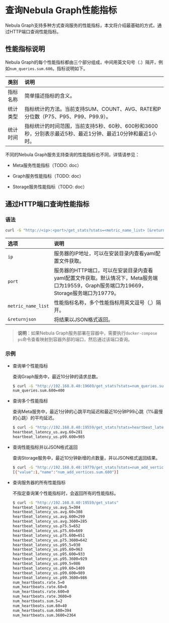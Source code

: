 # 查询Nebula Graph性能指标

Nebula Graph支持多种方式查询服务的性能指标，本文将介绍最基础的方式，通过HTTP端口查询性能指标。

## 性能指标说明

Nebula Graph的每个性能指标都由三个部分组成，中间用英文句号（.）隔开，例如`num_queries.sum.600`。指标说明如下。

|类别|说明|
|:---|:---|
|指标名称|简单描述指标的含义。|
|统计类型|指标统计的方法。当前支持SUM、COUNT、AVG、RATE和P分位数（P75、P95、P99、P99.9）。|
|统计时间|指标统计的时间范围，当前支持5秒、60秒、600秒和3600秒，分别表示最近5秒、最近1分钟、最近10分钟和最近1小时。|

不同的Nebula Graph服务支持查询的性能指标也不同，详情请参见：

- Meta服务性能指标（TODO: doc）

- Graph服务性能指标（TODO: doc）

- Storage服务性能指标（TODO: doc）

## 通过HTTP端口查询性能指标

### 语法

```bash
curl -G "http://<ip>:<port>/get_stats?stats=<metric_name_list> [&returnjson]"
```

|选项|说明|
|:---|:---|
|`ip`|服务器的IP地址，可以在安装目录内查看yaml配置文件获取。|
|`port`|服务器的HTTP端口，可以在安装目录内查看yaml配置文件获取。默认情况下，Meta服务端口为19559，Graph服务端口为19669，Storage服务端口为19779。|
|`metric_name_list`|性能指标名称，多个性能指标用英文逗号（,）隔开。|
|`&returnjson`|将结果以JSON格式返回。|


>**说明**：如果Nebula Graph服务部署在容器中，需要执行`docker-compose ps`命令查看映射到容器外部的端口，然后通过该端口查询。

### 示例

- 查询单个性能指标

  查询Graph服务中，最近10分钟的请求总数。

    ```bash
    $ curl -G "http://192.168.8.40:19669/get_stats?stats=num_queries.sum.600"
    num_queries.sum.600=400
    ```

- 查询多个性能指标

  查询Meta服务中，最近1分钟的心跳平均延迟和最近10分钟P99心跳（1%最慢的心跳）的平均延迟。

    ```bash
    $ curl -G "http://192.168.8.40:19559/get_stats?stats=heartbeat_latency_us.avg.60,heartbeat_latency_us.p99.600"
    heartbeat_latency_us.avg.60=281
    heartbeat_latency_us.p99.600=985
    ```

- 查询性能指标并以JSON格式返回

  查询Storage服务中，最近10分钟新增的点数量，并以JSON格式返回结果。

    ```bash
    $ curl -G "http://192.168.8.40:19779/get_stats?stats=num_add_vertices.sum.600&returnjson"
    [{"value":1,"name":"num_add_vertices.sum.600"}]
    ```

- 查询服务器的所有性能指标

  不指定查询某个性能指标时，会返回所有的性能指标。

    ```bash
    $ curl -G "http://192.168.8.40:19559/get_stats"
    heartbeat_latency_us.avg.5=304
    heartbeat_latency_us.avg.60=308
    heartbeat_latency_us.avg.600=299
    heartbeat_latency_us.avg.3600=285
    heartbeat_latency_us.p75.5=652
    heartbeat_latency_us.p75.60=669
    heartbeat_latency_us.p75.600=651
    heartbeat_latency_us.p75.3600=642
    heartbeat_latency_us.p95.5=930
    heartbeat_latency_us.p95.60=963
    heartbeat_latency_us.p95.600=933
    heartbeat_latency_us.p95.3600=929
    heartbeat_latency_us.p99.5=986
    heartbeat_latency_us.p99.60=1409
    heartbeat_latency_us.p99.600=989
    heartbeat_latency_us.p99.3600=986
    num_heartbeats.rate.5=0
    num_heartbeats.rate.60=0
    num_heartbeats.rate.600=0
    num_heartbeats.rate.3600=0
    num_heartbeats.sum.5=2
    num_heartbeats.sum.60=40
    num_heartbeats.sum.600=394
    num_heartbeats.sum.3600=2364
    ```

